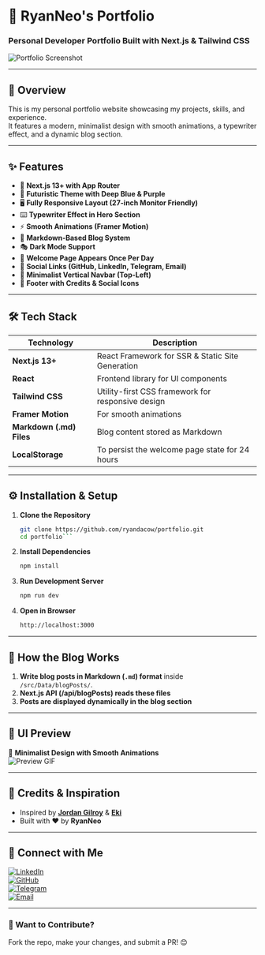 # 🚀 RyanNeo's Portfolio
### Personal Developer Portfolio Built with Next.js & Tailwind CSS

![Portfolio Screenshot](https://ryanneo.vercel.app/) <!-- Replace with an actual screenshot URL if needed -->

---

## 🌟 Overview
This is my personal portfolio website showcasing my projects, skills, and experience.  
It features a modern, minimalist design with smooth animations, a typewriter effect, and a dynamic blog section.

---

## ✨ Features
- 🚀 **Next.js 13+ with App Router**
- 🎨 **Futuristic Theme with Deep Blue & Purple**
- 🖥️ **Fully Responsive Layout (27-inch Monitor Friendly)**
- ⌨️ **Typewriter Effect in Hero Section**
- ⚡ **Smooth Animations (Framer Motion)**
- 📝 **Markdown-Based Blog System**
- 🎭 **Dark Mode Support**
- 🔄 **Welcome Page Appears Once Per Day**
- 📎 **Social Links (GitHub, LinkedIn, Telegram, Email)**
- 🦾 **Minimalist Vertical Navbar (Top-Left)**
- 📜 **Footer with Credits & Social Icons**

---

## 🛠️ Tech Stack
| Technology       | Description |
|-----------------|------------|
| **Next.js 13+** | React Framework for SSR & Static Site Generation |
| **React** | Frontend library for UI components |
| **Tailwind CSS** | Utility-first CSS framework for responsive design |
| **Framer Motion** | For smooth animations |
| **Markdown (.md) Files** | Blog content stored as Markdown |
| **LocalStorage** | To persist the welcome page state for 24 hours |

---

## ⚙️ Installation & Setup
1. **Clone the Repository**
   ```sh
   git clone https://github.com/ryandacow/portfolio.git
   cd portfolio```

2. **Install Dependencies**
   ```sh
   npm install

3. **Run Development Server**
   ```sh
   npm run dev

4. **Open in Browser**
   ```sh
   http://localhost:3000

---

## 📌 How the Blog Works
1. **Write blog posts in Markdown (`.md`) format** inside `/src/Data/blogPosts/`.
2. **Next.js API (/api/blogPosts) reads these files**
3.	**Posts are displayed dynamically in the blog section**

---

## 🎨 **UI Preview**
🚀 **Minimalist Design with Smooth Animations**  
![Preview GIF](https://ryanneo.vercel.app/) <!-- Replace with an actual preview GIF if needed -->

---

## 🙏 Credits & Inspiration
- Inspired by **[Jordan Gilroy](https://www.jordangilroy.com/)** & **[Eki](https://www.eki.my.id/#Portofolio)**
- Built with ❤️ by **RyanNeo**

---

## 🔗 Connect with Me
[![LinkedIn](https://img.shields.io/badge/LinkedIn-0077B5?style=flat-square&logo=linkedin&logoColor=white)](https://www.linkedin.com/in/ryanneojh/)  
[![GitHub](https://img.shields.io/badge/GitHub-181717?style=flat-square&logo=github&logoColor=white)](https://github.com/ryandacow)  
[![Telegram](https://img.shields.io/badge/Telegram-26A5E4?style=flat-square&logo=telegram&logoColor=white)](https://t.me/RyanDaCow)  
[![Email](https://img.shields.io/badge/Email-D14836?style=flat-square&logo=gmail&logoColor=white)](mailto:ryanneo.jh@gmail.com)

---

### 🚀 Want to Contribute?
Fork the repo, make your changes, and submit a PR! 😊

